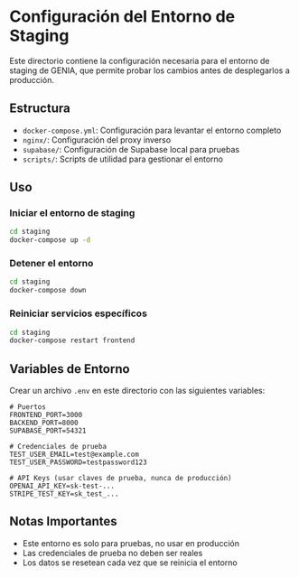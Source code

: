 # Configuración del Entorno de Staging

Este directorio contiene la configuración necesaria para el entorno de staging de GENIA, que permite probar los cambios antes de desplegarlos a producción.

## Estructura

- `docker-compose.yml`: Configuración para levantar el entorno completo
- `nginx/`: Configuración del proxy inverso
- `supabase/`: Configuración de Supabase local para pruebas
- `scripts/`: Scripts de utilidad para gestionar el entorno

## Uso

### Iniciar el entorno de staging

```bash
cd staging
docker-compose up -d
```

### Detener el entorno

```bash
cd staging
docker-compose down
```

### Reiniciar servicios específicos

```bash
cd staging
docker-compose restart frontend
```

## Variables de Entorno

Crear un archivo `.env` en este directorio con las siguientes variables:

```
# Puertos
FRONTEND_PORT=3000
BACKEND_PORT=8000
SUPABASE_PORT=54321

# Credenciales de prueba
TEST_USER_EMAIL=test@example.com
TEST_USER_PASSWORD=testpassword123

# API Keys (usar claves de prueba, nunca de producción)
OPENAI_API_KEY=sk-test-...
STRIPE_TEST_KEY=sk_test_...
```

## Notas Importantes

- Este entorno es solo para pruebas, no usar en producción
- Las credenciales de prueba no deben ser reales
- Los datos se resetean cada vez que se reinicia el entorno
